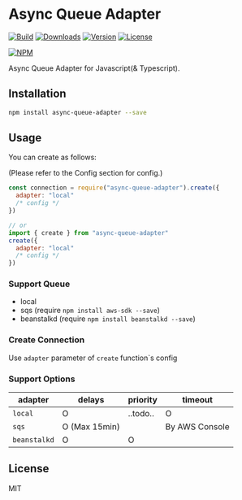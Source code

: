 # Async Queue Adapter

[![Build](https://travis-ci.org/corgidisco/async-queue-adapter.svg?branch=master)](https://travis-ci.org/corgidisco/async-queue-adapter)
[![Downloads](https://img.shields.io/npm/dt/async-queue-adapter.svg)](https://npmcharts.com/compare/async-queue-adapter?minimal=true)
[![Version](https://img.shields.io/npm/v/async-queue-adapter.svg)](https://www.npmjs.com/package/async-queue-adapter)
[![License](https://img.shields.io/npm/l/async-queue-adapter.svg)](https://www.npmjs.com/package/async-queue-adapter)

[![NPM](https://nodei.co/npm/async-queue-adapter.png)](https://www.npmjs.com/package/async-queue-adapter)

Async Queue Adapter for Javascript(& Typescript).

## Installation

```bash
npm install async-queue-adapter --save
```

## Usage

You can create as follows:

(Please refer to the Config section for config.)

```javascript
const connection = require("async-queue-adapter").create({
  adapter: "local"
  /* config */
})

// or
import { create } from "async-queue-adapter"
create({
  adapter: "local"
  /* config */
})
```

### Support Queue

- local
- sqs (require `npm install aws-sdk --save`)
- beanstalkd (require `npm install beanstalkd --save`)

### Create Connection

Use `adapter` parameter of `create` function`s config

### Support Options

| adapter      | delays        | priority | timeout        |
|--------------|---------------|----------|----------------|
| `local`      | O             | ..todo.. | O              |
| `sqs`        | O (Max 15min) |          | By AWS Console |
| `beanstalkd` | O             | O        |                |

## License

MIT
